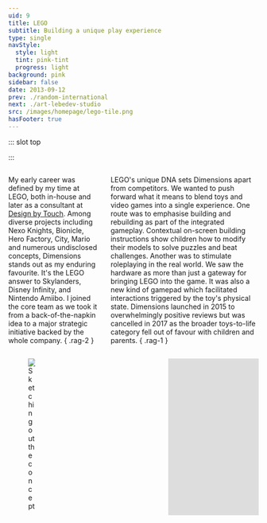 ```yaml
---
uid: 9
title: LEGO
subtitle: Building a unique play experience
type: single
navStyle:
  style: light
  tint: pink-tint
  progress: light
background: pink
sidebar: false
date: 2013-09-12
prev: ./random-international
next: ./art-lebedev-studio
src: /images/homepage/lego-tile.png
hasFooter: true
---
```


::: slot top

<Stage-ProjectStage rag="rag-6" ragTitle="rag-3" platform="Product" ctaLabel="none" ctaUrl="#"
description="I was a core member of a skunkworks team tasked with blending brick building with video games.">

<template v-slot:visual-column>
  <figure class="lego-image">
    <Heros-ImageHero src="/images/lego/lego-comp.svg" alt="Ecosia mobile devices"/>
  </figure>
</template>


<template v-slot:platform>

Integrated video game, peripherals and toys

</template>

<template v-slot:timeframe>

2014

</template>

<template v-slot:my-role>

Interaction and Industrial Designer

</template>

<template v-slot:team>

Design Manager
~ Manufacturing Engineer

</template>

</Stage-ProjectStage>

<style lang="sass">

.lego-image
  position: absolute
  left: -56%
  width: 240%
  top: -50%

</style>

:::


<Content-FreeSection padding="is-initial is-continuous">

<div class="columns">
<div class="column">

My early career was defined by my time at LEGO, both in-house and later as a consultant at [Design by Touch](https://www.designbytouch.com/). Among diverse projects including Nexo Knights, Bionicle, Hero Factory, City, Mario and numerous undisclosed concepts, Dimensions stands out as my enduring favourite. It's the LEGO answer to Skylanders, Disney Infinity, and Nintendo Amiibo. I joined the core team as we took it from a back-of-the-napkin idea to a major strategic initiative backed by the whole company.
{ .rag-2 }

</div>
<div class="column">

LEGO's unique DNA sets Dimensions apart from competitors. We wanted to push forward what it means to blend toys and video games into a single experience. One route was to emphasise building and rebuilding as part of the integrated gameplay. Contextual on-screen building instructions show children how to modify their models to solve puzzles and beat challenges. Another was to stimulate roleplaying in the real world. We saw the hardware as more than just a gateway for bringing LEGO into the game. It was also a new kind of gamepad which facilitated interactions triggered by the toy's physical state. Dimensions launched in 2015 to overwhelmingly positive reviews but was cancelled in 2017 as the broader toys-to-life category fell out of favour with children and parents.
{ .rag-1 }

</div>
</div>

<!--

It brings together unlikely allies in a mash-up multiverse.


Encourage kids to build crazy cross-brand combinations. This is the essence of LEGO. It's what children are gleefully doing themselves already. As part of the value proposition: only possible given LEGOs amazing relationships with global entertainment brands. Linking to the LEGO Movie.


Characters, power-ups and vehicles are loaded into the game by placing them on the Toypad.
Children are encouraged to build and rebuild models to solve puzzles and challenges, following contextual on-screen building instructions.

LEGO's unique DNA sets it apart.

Bridging the gap between bricks and video games

Like any LEGO building set, LEGO Dimensions is a system of play - expandable platform for digital crossover play.

Children
Physical characters, powerups and vehicles are loaded into the game by placing them on the Toypad. Assigning the tag in the Toypad teleportation core and then placing the model and tag in the play space. Save the Toy Tag with the current character or model. On-screen building instructions.

Emphasised building and rebuilding as part of the gameplay. Built and rebuilt, unlocking new powers and abilities.
3-in-1 Building. Build and then rebuild to power-up every vehicle and gadget. Each can be built a total of three times providing super-charged, in-game abilities with each upgrade.
The LEGO Toy Pad is more than a gateway for bringing physical LEGO into the game. It's also a new kind of gamepad. It lights-up, flashes and even changes color to give players clues as to where to go, what to look for, or how to solve a puzzle. Gamers command the action – where and when the physical toys are moved on the LEGO Toy Pad will impact what happens in the game.


Where the game's innovative designs push forward what it means to blend toys and games into a single experience


Fulfilling a childhood dream working as an intern at LEGO in Billund. Later as a design consultant via Design by Touch.
This is one of my favourite projects. Among dozens I developed for LEGO. With the greatest reach.

 One standout projects was LEGO Dimensions, where I helped develop a unique approach to the toys-to-life category.

 Get your builder a LEGO® DIMENSIONS™ mash-up multiverse! They can collect their favourite characters and bring them to life in the video game!

 When a mysterious and powerful vortex suddenly appears in various LEGO worlds, different characters from DC Comics, The Lord of the Rings and The LEGO Movie are swept away. To save their friends, Batman, Gandalf and Wyldstyle bravely jump into the vortex and quickly find themselves fighting to save all of LEGO humanity. Let creativity be the guide to a building and gaming adventure - journey through unexpected worlds and team-up with unlikely allies on the quest to defeat the evil Lord Vortech. Play with different from different worlds together in one LEGO videogame, and use each other's vehicles and gadgets in a way never before possible. LEGO Bad Cop driving the DeLorean Time Machine. Why not?! The LEGO Ninja go Masters of Spinjitsu fighting alongside Wonder Woman...yes, please! Get ready to break the rules, because the only rule with LEGO Dimensions is that there are no rules.

The LEGO DIMENSIONS Starter Pack has everything you need to set out on epic mash-up adventures filled with iconic worlds and unlikely allies as you’ve never seen them before. Build the minifigure heroes and fire-up the game to start the experience, then follow the in-game build instructions to assemble the loose bricks into the LEGO Gateway, and place the structure on the LEGO Toy Pad.  There’s a whole multiverse of puzzles to solve, and challenges and enemies to face, and when you’re ready for more, collect level, team & fun packs to expand your collection. Use whatever minifigure with whichever vehicle or gadget – go ahead… break the rules!


 -->


</Content-FreeSection>




<Content-FreeSection padding="is-large">

<div class="columns is-multiline">
  <div class="column is-half">
    <figure class="image parent-loading is-lego">
      <img class="lazyload" data-src="/images/lego/lego-sketches.jpg" alt="Sketching out the concept">
    </figure>
  </div>

  <div class="column is-half">
    <figure class="image parent-loading is-lego">
      <img class="lazyload" data-src="/images/lego/lego-details.jpg" alt="Refining details">
    </figure>
  </div>

  <div class="column is-half">
    <figure class="image parent-loading is-16by9">
      <img class="lazyload" data-src="/images/lego/Lego-dimensions.jpg" alt="Trailer still">
    </figure>
  </div>


  <div class="column is-half">
    <figure class="image parent-loading is-16by9">
      <iframe width="560" height="315" src="https://www.youtube.com/embed/0kmnrwfDewo" frameborder="0" allow="picture-in-picture" allowfullscreen></iframe>
    </figure>
  </div>

</div>



</Content-FreeSection>
